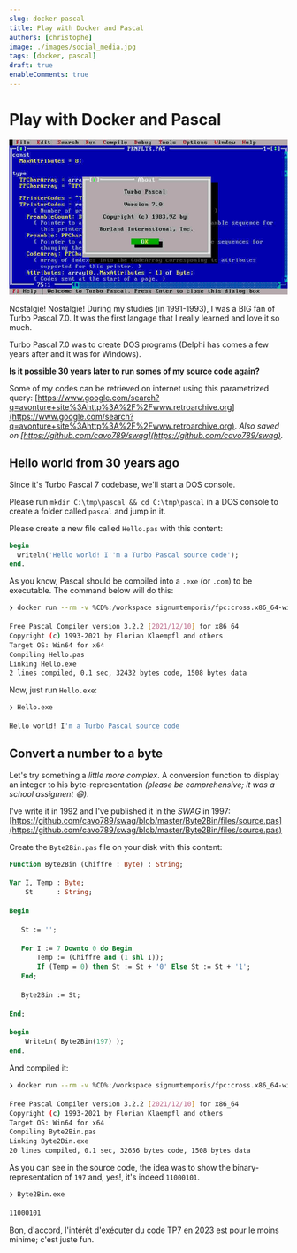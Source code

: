 ```yaml
---
slug: docker-pascal
title: Play with Docker and Pascal
authors: [christophe]
image: ./images/social_media.jpg
tags: [docker, pascal]
draft: true
enableComments: true
---
```

# Play with Docker and Pascal

![Play with Docker and Pascal](./images/social_media.jpg)

Nostalgie! Nostalgie! During my studies (in 1991-1993), I was a BIG fan of Turbo Pascal 7.0. It was the first langage that I really learned and love it so much.

Turbo Pascal 7.0 was to create DOS programs (Delphi has comes a few years after and it was for Windows).

**Is it possible 30 years later to run somes of my source code again?** 

<!-- truncate -->

Some of my codes can be retrieved on internet using this parametrized query: [https://www.google.com/search?q=avonture+site%3Ahttp%3A%2F%2Fwww.retroarchive.org](https://www.google.com/search?q=avonture+site%3Ahttp%3A%2F%2Fwww.retroarchive.org). *Also saved on [https://github.com/cavo789/swag](https://github.com/cavo789/swag).*

## Hello world from 30 years ago

Since it's Turbo Pascal 7 codebase, we'll start a DOS console. 

Please run `mkdir C:\tmp\pascal && cd C:\tmp\pascal` in a DOS console to create a folder called `pascal` and jump in it.

Please create a new file called `Hello.pas` with this content:

```pascal
begin
  writeln('Hello world! I''m a Turbo Pascal source code');
end.
```

As you know, Pascal should be compiled into a `.exe` (or `.com`) to be executable. The command below will do this:

```bash
❯ docker run --rm -v %CD%:/workspace signumtemporis/fpc:cross.x86_64-win64.slim Hello.pas

Free Pascal Compiler version 3.2.2 [2021/12/10] for x86_64
Copyright (c) 1993-2021 by Florian Klaempfl and others
Target OS: Win64 for x64
Compiling Hello.pas
Linking Hello.exe
2 lines compiled, 0.1 sec, 32432 bytes code, 1508 bytes data
```

Now, just run `Hello.exe`:

```bash
❯ Hello.exe

Hello world! I'm a Turbo Pascal source code
```

## Convert a number to a byte

Let's try something a *little more complex*. A conversion function to display an integer to his byte-representation *(please be comprehensive; it was a school assigment 😄)*. 

I've write it in 1992 and I've published it in the *SWAG* in 1997: [https://github.com/cavo789/swag/blob/master/Byte2Bin/files/source.pas](https://github.com/cavo789/swag/blob/master/Byte2Bin/files/source.pas)

Create the `Byte2Bin.pas` file on your disk with this content:

```pascal
Function Byte2Bin (Chiffre : Byte) : String;

Var I, Temp : Byte;
    St      : String;

Begin

   St := '';

   For I := 7 Downto 0 do Begin
       Temp := (Chiffre and (1 shl I));
       If (Temp = 0) then St := St + '0' Else St := St + '1';
   End;

   Byte2Bin := St;

End;

begin
    WriteLn( Byte2Bin(197) );
end.
```

And compiled it:

```bash
❯ docker run --rm -v %CD%:/workspace signumtemporis/fpc:cross.x86_64-win64.slim Byte2Bin.pas

Free Pascal Compiler version 3.2.2 [2021/12/10] for x86_64
Copyright (c) 1993-2021 by Florian Klaempfl and others
Target OS: Win64 for x64
Compiling Byte2Bin.pas
Linking Byte2Bin.exe
20 lines compiled, 0.1 sec, 32656 bytes code, 1508 bytes data
```

As you can see in the source code, the idea was to show the binary-representation of `197` and, yes!, it's indeed `11000101`.

```bash
❯ Byte2Bin.exe

11000101
```

Bon, d'accord, l'intérêt d'exécuter du code TP7 en 2023 est pour le moins minime; c'est juste fun.